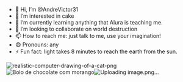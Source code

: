 - 👋 Hi, I’m @AndreVictor31
- 👀 I’m interested in cake
- 🌱 I’m currently learning anything that Alura is teaching me.
- 💞️ I’m looking to collaborate on world destruction
- 📫 How to reach me: just talk to me, use your imagination!
- 😄 Pronouns: any
- ⚡ Fun fact: light takes 8 minutes to reach the earth from the sun.

<!---
AndreVictor31/AndreVictor31 is a ✨ special ✨ repository because its `README.md` (this file) appears on your GitHub profile.
You can click the Preview link to take a look at your changes.
--->
![realistic-computer-drawing-of-a-cat-png](https://github.com/AndreVictor31/AndreVictor31/assets/169856691/5a465e7a-27ef-4aff-9c8b-0ec702f54c2c)
<img src="https://www.estadao.com.br/resizer/oFDrDp3xgfze9zuyNaR5gnyURVA=/arc-anglerfish-arc2-prod-estadao/public/FIVYQFU6J5ND3PYRA6XQHR4NW4.jpg" alt="Bolo de chocolate com morango"/>![Uploading image.png…]()
